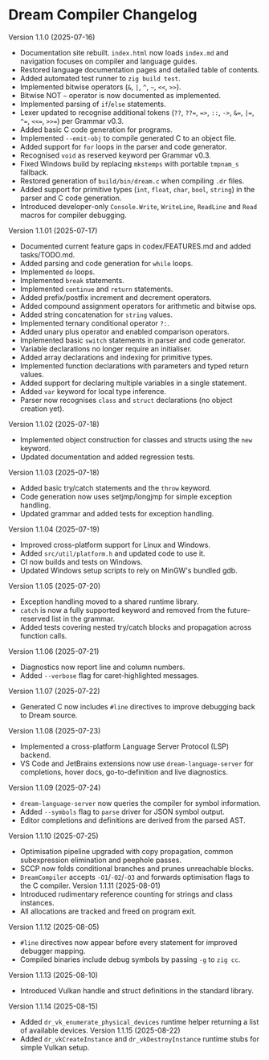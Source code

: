 # Dream Compiler Changelog

Version 1.1.0 (2025-07-16)
- Documentation site rebuilt. `index.html` now loads `index.md` and navigation focuses on compiler and language guides.
- Restored language documentation pages and detailed table of contents.
- Added automated test runner to `zig build test`.
- Implemented bitwise operators (`&`, `|`, `^`, `~`, `<<`, `>>`).
- Bitwise NOT `~` operator is now documented as implemented.
- Implemented parsing of `if`/`else` statements.
- Lexer updated to recognise additional tokens (`??`, `??=`, `=>`, `::`, `->`,
  `&=`, `|=`, `^=`, `<<=`, `>>=`) per Grammar v0.3.
- Added basic C code generation for programs.
- Implemented `--emit-obj` to compile generated C to an object file.
- Added support for `for` loops in the parser and code generator.
- Recognised `void` as reserved keyword per Grammar v0.3.
- Fixed Windows build by replacing `mkstemps` with portable `tmpnam_s` fallback.
- Restored generation of `build/bin/dream.c` when compiling `.dr` files.
- Added support for primitive types (`int`, `float`, `char`, `bool`, `string`) in the parser and C code generation.
- Introduced developer-only `Console.Write`, `WriteLine`, `ReadLine` and `Read` macros for compiler debugging.

Version 1.1.01 (2025-07-17)
- Documented current feature gaps in codex/FEATURES.md and added tasks/TODO.md.
- Added parsing and code generation for `while` loops.
- Implemented `do` loops.
- Implemented `break` statements.
- Implemented `continue` and `return` statements.
- Added prefix/postfix increment and decrement operators.
- Added compound assignment operators for arithmetic and bitwise ops.
- Added string concatenation for `string` values.
- Implemented ternary conditional operator `?:`.
- Added unary plus operator and enabled comparison operators.
- Implemented basic `switch` statements in parser and code generator.
- Variable declarations no longer require an initialiser.
- Added array declarations and indexing for primitive types.
- Implemented function declarations with parameters and typed return values.
- Added support for declaring multiple variables in a single statement.
- Added `var` keyword for local type inference.
- Parser now recognises `class` and `struct` declarations (no object creation yet).

Version 1.1.02 (2025-07-18)
- Implemented object construction for classes and structs using the `new` keyword.
- Updated documentation and added regression tests.

Version 1.1.03 (2025-07-18)
- Added basic try/catch statements and the `throw` keyword.
- Code generation now uses setjmp/longjmp for simple exception handling.
- Updated grammar and added tests for exception handling.

Version 1.1.04 (2025-07-19)
- Improved cross-platform support for Linux and Windows.
- Added `src/util/platform.h` and updated code to use it.
- CI now builds and tests on Windows.
- Updated Windows setup scripts to rely on MinGW's bundled gdb.

Version 1.1.05 (2025-07-20)
- Exception handling moved to a shared runtime library.
- `catch` is now a fully supported keyword and removed from the
  future-reserved list in the grammar.
- Added tests covering nested try/catch blocks and propagation
  across function calls.

Version 1.1.06 (2025-07-21)
- Diagnostics now report line and column numbers.
- Added `--verbose` flag for caret-highlighted messages.

Version 1.1.07 (2025-07-22)
- Generated C now includes `#line` directives to improve debugging back to Dream source.

Version 1.1.08 (2025-07-23)
- Implemented a cross-platform Language Server Protocol (LSP) backend.
- VS Code and JetBrains extensions now use `dream-language-server` for
  completions, hover docs, go-to-definition and live diagnostics.

Version 1.1.09 (2025-07-24)
- `dream-language-server` now queries the compiler for symbol information.
- Added `--symbols` flag to `parse` driver for JSON symbol output.
- Editor completions and definitions are derived from the parsed AST.

Version 1.1.10 (2025-07-25)
- Optimisation pipeline upgraded with copy propagation, common subexpression
  elimination and peephole passes.
- SCCP now folds conditional branches and prunes unreachable blocks.
- `DreamCompiler` accepts `-O1`/`-O2`/`-O3` and forwards optimisation flags to
  the C compiler.
Version 1.1.11 (2025-08-01)
- Introduced rudimentary reference counting for strings and class instances.
- All allocations are tracked and freed on program exit.

Version 1.1.12 (2025-08-05)
- `#line` directives now appear before every statement for improved debugger
  mapping.
- Compiled binaries include debug symbols by passing `-g` to `zig cc`.

Version 1.1.13 (2025-08-10)
- Introduced Vulkan handle and struct definitions in the standard library.

Version 1.1.14 (2025-08-15)
- Added `dr_vk_enumerate_physical_devices` runtime helper returning a list of
  available devices.
Version 1.1.15 (2025-08-22)
- Added `dr_vkCreateInstance` and `dr_vkDestroyInstance` runtime stubs for simple Vulkan setup.

